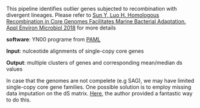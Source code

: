 This pipeline identifies outlier genes subjected to recombination with divergent lineages. 
Please refer to [Sun Y, Luo H. Homologous Recombination in Core Genomes Facilitates Marine Bacterial Adaptation. Appl Environ Microbiol 2018](https://pubmed.ncbi.nlm.nih.gov/29572211/) for more details


**software**: YN00 programe from [PAML](http://evomics.org/resources/software/molecular-evolution-software/paml/)

**Input**: nulceotide alignments of single-copy core genes

**Output**: multiple clusters of genes and corresponding mean/median ds values


In case that the genomes are not compelete (e.g SAG), we may have limited single-copy core gene families. One possible solution is to employ missing data imputation on the dS matrix. [Here](https://www.r-bloggers.com/2019/06/intoducing-clustimpute-a-new-approach-for-k-means-clustering-with-build-in-missing-data-imputation/), the author provided a fantastic way to do this.
